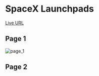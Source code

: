 # SpaceX Launchpads
 [Live URL](https://spacex-launchpads.netlify.app/)
 
 ## Page 1
 ![page_1](https://user-images.githubusercontent.com/46455250/186472184-ddfb31ef-7c6b-42ca-a246-d9d175281512.png)

## Page 2
